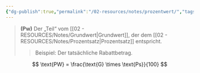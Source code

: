 ```yaml
---
{"dg-publish":true,"permalink":"/02-resources/notes/prozentwert/","tags":["mathe"],"noteIcon":"","updated":"2025-07-12T13:31:41.000+02:00"}
---
```


>**(Pw)**
>Der „Teil“ vom [[02 - RESOURCES/Notes/Grundwert\|Grundwert]], der dem [[02 - RESOURCES/Notes/Prozentsatz\|Prozentsatz]] entspricht.  
>>Beispiel: Der tatsächliche Rabattbetrag.

<style> .container {font-family: sans-serif; text-align: center;} .button-wrapper button {z-index: 1;height: 40px; width: 100px; margin: 10px;padding: 5px;} .excalidraw .App-menu_top .buttonList { display: flex;} .excalidraw-wrapper { height: 800px; margin: 50px; position: relative;} :root[dir="ltr"] .excalidraw .layer-ui__wrapper .zen-mode-transition.App-menu_bottom--transition-left {transform: none;} </style><script src="https://cdn.jsdelivr.net/npm/react@17/umd/react.production.min.js"></script><script src="https://cdn.jsdelivr.net/npm/react-dom@17/umd/react-dom.production.min.js"></script><script type="text/javascript" src="https://cdn.jsdelivr.net/npm/@excalidraw/excalidraw@0/dist/excalidraw.production.min.js"></script><div id="Prozentrechnung_2025-03-19_1132.30.excalidraw.md1"></div><script>(function(){const InitialData={"type":"excalidraw","version":2,"source":"https://github.com/zsviczian/obsidian-excalidraw-plugin/releases/tag/2.8.3","elements":[{"id":"TYplozRe7IiiLKrKLZEwD","type":"line","x":-343,"y":138.5625,"width":263,"height":459,"angle":0,"strokeColor":"#1e1e1e","backgroundColor":"transparent","fillStyle":"solid","strokeWidth":2,"strokeStyle":"solid","roughness":1,"opacity":100,"groupIds":[],"frameId":null,"index":"a0","roundness":{"type":2},"seed":2128737014,"version":56,"versionNonce":2052081142,"isDeleted":false,"boundElements":[],"updated":1742380380746,"link":null,"locked":false,"points":[[0,0],[263,-459]],"lastCommittedPoint":null,"startBinding":null,"endBinding":null,"startArrowhead":null,"endArrowhead":null},{"id":"43LmHdExBG6Q81h5Q7bg3","type":"line","x":-346,"y":140.5625,"width":446,"height":13,"angle":0,"strokeColor":"#1e1e1e","backgroundColor":"transparent","fillStyle":"solid","strokeWidth":2,"strokeStyle":"solid","roughness":1,"opacity":100,"groupIds":[],"frameId":null,"index":"a1","roundness":{"type":2},"seed":662705974,"version":76,"versionNonce":382230198,"isDeleted":false,"boundElements":[],"updated":1742380391792,"link":null,"locked":false,"points":[[0,0],[446,-13]],"lastCommittedPoint":null,"startBinding":null,"endBinding":null,"startArrowhead":null,"endArrowhead":null},{"id":"q-OSjxA1XOBoyzhbeWUfi","type":"line","x":-81,"y":-320.4375,"width":182,"height":448,"angle":0,"strokeColor":"#1e1e1e","backgroundColor":"transparent","fillStyle":"solid","strokeWidth":2,"strokeStyle":"solid","roughness":1,"opacity":100,"groupIds":[],"frameId":null,"index":"a2","roundness":{"type":2},"seed":1459034102,"version":80,"versionNonce":1348725238,"isDeleted":false,"boundElements":[],"updated":1742380396741,"link":null,"locked":false,"points":[[0,0],[182,448]],"lastCommittedPoint":null,"startBinding":null,"endBinding":null,"startArrowhead":null,"endArrowhead":null},{"id":"X10tYa9IYWkHgPLRBX4D7","type":"line","x":-214,"y":-87.4375,"width":229,"height":0,"angle":0,"strokeColor":"#1e1e1e","backgroundColor":"transparent","fillStyle":"solid","strokeWidth":2,"strokeStyle":"solid","roughness":1,"opacity":100,"groupIds":[],"frameId":null,"index":"a3","roundness":{"type":2},"seed":1132411702,"version":63,"versionNonce":73543786,"isDeleted":false,"boundElements":[],"updated":1742380400954,"link":null,"locked":false,"points":[[0,0],[229,0]],"lastCommittedPoint":null,"startBinding":null,"endBinding":null,"startArrowhead":null,"endArrowhead":null},{"id":"WLMyBQF0rG0NrbPS86m-l","type":"line","x":-110,"y":-86.4375,"width":4,"height":217,"angle":0,"strokeColor":"#1e1e1e","backgroundColor":"transparent","fillStyle":"solid","strokeWidth":2,"strokeStyle":"solid","roughness":1,"opacity":100,"groupIds":[],"frameId":null,"index":"a4","roundness":{"type":2},"seed":441750314,"version":98,"versionNonce":913445610,"isDeleted":false,"boundElements":[],"updated":1742380410900,"link":null,"locked":false,"points":[[0,0],[-4,217]],"lastCommittedPoint":null,"startBinding":null,"endBinding":null,"startArrowhead":null,"endArrowhead":null},{"id":"uSlxZFRk","type":"text","x":-261,"y":4.5625,"width":134.93515014648438,"height":33.00000000000001,"angle":0,"strokeColor":"#1e1e1e","backgroundColor":"transparent","fillStyle":"solid","strokeWidth":2,"strokeStyle":"solid","roughness":1,"opacity":100,"groupIds":[],"frameId":null,"index":"a5","roundness":null,"seed":1918251830,"version":87,"versionNonce":136986934,"isDeleted":false,"boundElements":[],"updated":1742380435423,"link":null,"locked":false,"text":"Grundwert","rawText":"Grundwert","fontSize":26.400000000000006,"fontFamily":5,"textAlign":"left","verticalAlign":"top","containerId":null,"originalText":"Grundwert","autoResize":true,"lineHeight":1.25},{"id":"zy46nxJM","type":"text","x":-85,"y":8.09758317961558,"width":122.00480651855469,"height":24.464916820384417,"angle":0,"strokeColor":"#1e1e1e","backgroundColor":"transparent","fillStyle":"solid","strokeWidth":2,"strokeStyle":"solid","roughness":1,"opacity":100,"groupIds":[],"frameId":null,"index":"a6","roundness":null,"seed":1692816042,"version":104,"versionNonce":1050007606,"isDeleted":false,"boundElements":[],"updated":1742380458417,"link":null,"locked":false,"text":"Prozentsatz","rawText":"Prozentsatz","fontSize":19.571933456307534,"fontFamily":5,"textAlign":"left","verticalAlign":"top","containerId":null,"originalText":"Prozentsatz","autoResize":true,"lineHeight":1.25},{"id":"9BrAHD5g","type":"text","x":-160,"y":-168.9515784968241,"width":130.1396026611328,"height":26.514078496824162,"angle":0,"strokeColor":"#1e1e1e","backgroundColor":"transparent","fillStyle":"solid","strokeWidth":2,"strokeStyle":"solid","roughness":1,"opacity":100,"groupIds":[],"frameId":null,"index":"a7","roundness":null,"seed":1864461226,"version":118,"versionNonce":2091710646,"isDeleted":false,"boundElements":[],"updated":1742380474505,"link":null,"locked":false,"text":"Prozentwert","rawText":"Prozentwert","fontSize":21.21126279745933,"fontFamily":5,"textAlign":"left","verticalAlign":"top","containerId":null,"originalText":"Prozentwert","autoResize":true,"lineHeight":1.25},{"id":"F8CHUpoV","type":"text","x":-112.63286951311397,"y":-128.1360613639606,"width":29.959991455078125,"height":25,"angle":0,"strokeColor":"#1e1e1e","backgroundColor":"transparent","fillStyle":"solid","strokeWidth":2,"strokeStyle":"solid","roughness":1,"opacity":100,"groupIds":[],"frameId":null,"index":"a9","roundness":null,"seed":378450922,"version":24,"versionNonce":176592362,"isDeleted":false,"boundElements":null,"updated":1742381227704,"link":null,"locked":false,"text":"Pw","rawText":"Pw","fontSize":20,"fontFamily":5,"textAlign":"left","verticalAlign":"top","containerId":null,"originalText":"Pw","autoResize":true,"lineHeight":1.25},{"id":"VFVuC8LF","type":"text","x":-204.63286951311397,"y":51.36393863603939,"width":16,"height":25,"angle":0,"strokeColor":"#1e1e1e","backgroundColor":"transparent","fillStyle":"solid","strokeWidth":2,"strokeStyle":"solid","roughness":1,"opacity":100,"groupIds":[],"frameId":null,"index":"aA","roundness":null,"seed":1498947638,"version":32,"versionNonce":913033270,"isDeleted":false,"boundElements":null,"updated":1742381233316,"link":null,"locked":false,"text":"G","rawText":"G","fontSize":20,"fontFamily":5,"textAlign":"left","verticalAlign":"top","containerId":null,"originalText":"G","autoResize":true,"lineHeight":1.25},{"id":"qVKCtaxE","type":"text","x":-31.632869513113974,"y":48.36393863603939,"width":25.959991455078125,"height":25,"angle":0,"strokeColor":"#1e1e1e","backgroundColor":"transparent","fillStyle":"solid","strokeWidth":2,"strokeStyle":"solid","roughness":1,"opacity":100,"groupIds":[],"frameId":null,"index":"aB","roundness":null,"seed":1792965546,"version":25,"versionNonce":653900598,"isDeleted":false,"boundElements":null,"updated":1742381240764,"link":null,"locked":false,"text":"Ps","rawText":"Ps","fontSize":20,"fontFamily":5,"textAlign":"left","verticalAlign":"top","containerId":null,"originalText":"Ps","autoResize":true,"lineHeight":1.25},{"id":"MMObGKCF","type":"text","x":-119.63286951311397,"y":-110.63606136396061,"width":8,"height":25,"angle":0,"strokeColor":"#1e1e1e","backgroundColor":"transparent","fillStyle":"solid","strokeWidth":2,"strokeStyle":"solid","roughness":1,"opacity":100,"groupIds":[],"frameId":null,"index":"a8","roundness":null,"seed":1614462442,"version":9,"versionNonce":603047530,"isDeleted":true,"boundElements":null,"updated":1742381222029,"link":null,"locked":false,"text":"","rawText":"","fontSize":20,"fontFamily":5,"textAlign":"left","verticalAlign":"top","containerId":null,"originalText":"","autoResize":true,"lineHeight":1.25}],"appState":{"theme":"dark","viewBackgroundColor":"#ffffff","currentItemStrokeColor":"#1e1e1e","currentItemBackgroundColor":"transparent","currentItemFillStyle":"solid","currentItemStrokeWidth":2,"currentItemStrokeStyle":"solid","currentItemRoughness":1,"currentItemOpacity":100,"currentItemFontFamily":5,"currentItemFontSize":20,"currentItemTextAlign":"left","currentItemStartArrowhead":null,"currentItemEndArrowhead":"arrow","currentItemArrowType":"round","scrollX":377.882869513114,"scrollY":418.1985613639606,"zoom":{"value":1},"currentItemRoundness":"round","gridSize":20,"gridStep":5,"gridModeEnabled":false,"gridColor":{"Bold":"rgba(217, 217, 217, 0.5)","Regular":"rgba(230, 230, 230, 0.5)"},"currentStrokeOptions":null,"frameRendering":{"enabled":true,"clip":true,"name":true,"outline":true},"objectsSnapModeEnabled":false,"activeTool":{"type":"selection","customType":null,"locked":false,"lastActiveTool":null}},"files":{}};InitialData.scrollToContent=true;App=()=>{const e=React.useRef(null),t=React.useRef(null),[n,i]=React.useState({width:void 0,height:void 0});return React.useEffect(()=>{i({width:t.current.getBoundingClientRect().width,height:t.current.getBoundingClientRect().height});const e=()=>{i({width:t.current.getBoundingClientRect().width,height:t.current.getBoundingClientRect().height})};return window.addEventListener("resize",e),()=>window.removeEventListener("resize",e)},[t]),React.createElement(React.Fragment,null,React.createElement("div",{className:"excalidraw-wrapper",ref:t},React.createElement(ExcalidrawLib.Excalidraw,{ref:e,width:n.width,height:n.height,initialData:InitialData,viewModeEnabled:!0,zenModeEnabled:!0,gridModeEnabled:!1})))},excalidrawWrapper=document.getElementById("Prozentrechnung_2025-03-19_1132.30.excalidraw.md1");ReactDOM.render(React.createElement(App),excalidrawWrapper);})();</script>

$$
\text{PW} = \frac{\text{G} \times \text{Ps}}{100}
$$
